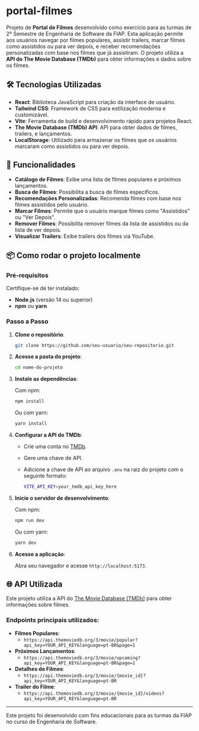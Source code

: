 
# portal-filmes

Projeto de **Portal de Filmes** desenvolvido como exercício para as turmas de 2º Semestre de Engenharia de Software da FIAP. Esta aplicação permite aos usuários navegar por filmes populares, assistir trailers, marcar filmes como assistidos ou para ver depois, e receber recomendações personalizadas com base nos filmes que já assistiram. O projeto utiliza a **API do The Movie Database (TMDb)** para obter informações e dados sobre os filmes.

## 🛠 Tecnologias Utilizadas

- **React**: Biblioteca JavaScript para criação da interface de usuário.
- **Tailwind CSS**: Framework de CSS para estilização moderna e customizável.
- **Vite**: Ferramenta de build e desenvolvimento rápido para projetos React.
- **The Movie Database (TMDb) API**: API para obter dados de filmes, trailers, e lançamentos.
- **LocalStorage**: Utilizado para armazenar os filmes que os usuários marcaram como assistidos ou para ver depois.

## 🚀 Funcionalidades

- **Catálogo de Filmes**: Exibe uma lista de filmes populares e próximos lançamentos.
- **Busca de Filmes**: Possibilita a busca de filmes específicos.
- **Recomendações Personalizadas**: Recomenda filmes com base nos filmes assistidos pelo usuário.
- **Marcar Filmes**: Permite que o usuário marque filmes como "Assistidos" ou "Ver Depois".
- **Remover Filmes**: Possibilita remover filmes da lista de assistidos ou da lista de ver depois.
- **Visualizar Trailers**: Exibe trailers dos filmes via YouTube.

## 📦 Como rodar o projeto localmente

### Pré-requisitos

Certifique-se de ter instalado:

- **Node.js** (versão 14 ou superior)
- **npm** ou **yarn**

### Passo a Passo

1. **Clone o repositório**:

   ```bash
   git clone https://github.com/seu-usuario/seu-repositorio.git
   ```

2. **Acesse a pasta do projeto**:

   ```bash
   cd nome-do-projeto
   ```

3. **Instale as dependências**:

   Com npm:
   ```bash
   npm install
   ```

   Ou com yarn:
   ```bash
   yarn install
   ```

4. **Configurar a API do TMDb**:

   - Crie uma conta no [TMDb](https://www.themoviedb.org/).
   - Gere uma chave de API.
   - Adicione a chave de API ao arquivo `.env` na raiz do projeto com o seguinte formato:

     ```bash
     VITE_API_KEY=your_tmdb_api_key_here
     ```

5. **Inicie o servidor de desenvolvimento**:

   Com npm:
   ```bash
   npm run dev
   ```

   Ou com yarn:
   ```bash
   yarn dev
   ```

6. **Acesse a aplicação**:

   Abra seu navegador e acesse `http://localhost:5173`.

## 🌐 API Utilizada

Este projeto utiliza a API do [The Movie Database (TMDb)](https://www.themoviedb.org/documentation/api) para obter informações sobre filmes.

### Endpoints principais utilizados:

- **Filmes Populares**:
  - `https://api.themoviedb.org/3/movie/popular?api_key=YOUR_API_KEY&language=pt-BR&page=1`
- **Próximos Lançamentos**:
  - `https://api.themoviedb.org/3/movie/upcoming?api_key=YOUR_API_KEY&language=pt-BR&page=1`
- **Detalhes de Filmes**:
  - `https://api.themoviedb.org/3/movie/{movie_id}?api_key=YOUR_API_KEY&language=pt-BR`
- **Trailer do Filme**:
  - `https://api.themoviedb.org/3/movie/{movie_id}/videos?api_key=YOUR_API_KEY&language=pt-BR`

---

Este projeto foi desenvolvido com fins educacionais para as turmas da FIAP no curso de Engenharia de Software.
